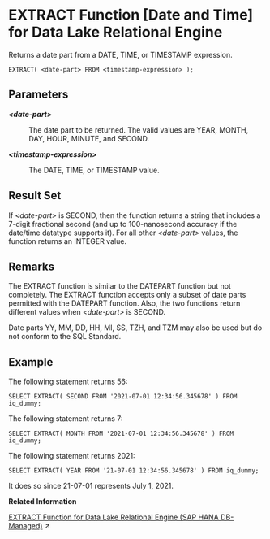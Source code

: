<!-- loioc3565b1366b448828db3cc916507f15b -->

# EXTRACT Function \[Date and Time\] for Data Lake Relational Engine

Returns a date part from a DATE, TIME, or TIMESTAMP expression.



```
EXTRACT( <date-part> FROM <timestamp-expression> );
```



<a name="loioc3565b1366b448828db3cc916507f15b__extract_parm1"/>

## Parameters


<dl>
<dt><b>

*<date-part\>* 

</b></dt>
<dd>

The date part to be returned. The valid values are YEAR, MONTH, DAY, HOUR, MINUTE, and SECOND.



</dd><dt><b>

*<timestamp-expression\>* 

</b></dt>
<dd>

The DATE, TIME, or TIMESTAMP value.



</dd>
</dl>



<a name="loioc3565b1366b448828db3cc916507f15b__extract_returns1"/>

## Result Set

If *<date-part\>* is SECOND, then the function returns a string that includes a 7-digit fractional second \(and up to 100-nanosecond accuracy if the date/time datatype supports it\). For all other *<date-part\>* values, the function returns an INTEGER value.



<a name="loioc3565b1366b448828db3cc916507f15b__extract_remarks1"/>

## Remarks

The EXTRACT function is similar to the DATEPART function but not completely. The EXTRACT function accepts only a subset of date parts permitted with the DATEPART function. Also, the two functions return different values when *<date-part\>* is SECOND.

Date parts YY, MM, DD, HH, MI, SS, TZH, and TZM may also be used but do not conform to the SQL Standard.



## Example

The following statement returns 56:

```
SELECT EXTRACT( SECOND FROM '2021-07-01 12:34:56.345678' ) FROM iq_dummy;
```

The following statement returns 7:

```
SELECT EXTRACT( MONTH FROM '2021-07-01 12:34:56.345678' ) FROM iq_dummy;
```

The following statement returns 2021:

```
SELECT EXTRACT( YEAR FROM '21-07-01 12:34:56.345678' ) FROM iq_dummy;
```

It does so since 21-07-01 represents July 1, 2021.

**Related Information**  


[EXTRACT Function for Data Lake Relational Engine (SAP HANA DB-Managed)](https://help.sap.com/viewer/a898e08b84f21015969fa437e89860c8/2024_1_QRC/en-US/5abf14024b6949cd9539ee8467acfb10.html "Returns a date part from a DATE, TIME, or TIMESTAMP expression.") :arrow_upper_right:

